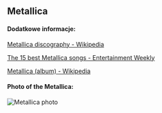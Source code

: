 ## Metallica
#### Dodatkowe informacje:
[Metallica discography - Wikipedia](https://en.wikipedia.org/wiki/Metallica_discography)

[The 15 best Metallica songs - Entertainment Weekly](https://ew.com/music/best-metallica-songs/)

[Metallica (album) - Wikipedia](https://en.wikipedia.org/wiki/Metallica_(album))

#### Photo of the Metallica:
![Metallica photo](https://static.billboard.com/files/media/Metallica-2018-cr-Herring-Herring-billboard-1548-compressed.jpg)
